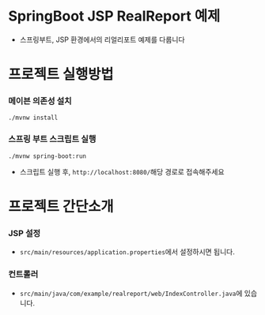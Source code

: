 # SpringBoot JSP RealReport 예제

- 스프링부트, JSP 환경에서의 리얼리포트 예제를 다룹니다

# 프로젝트 실행방법

### 메이븐 의존성 설치

```shell
./mvnw install
```
### 스프링 부트 스크립트 실행

```shell
./mvnw spring-boot:run
```
- 스크립트 실행 후, `http://localhost:8080/`해당 경로로 접속해주세요

# 프로젝트 간단소개

### JSP 설정

- `src/main/resources/application.properties`에서 설정하시면 됩니다.
<!-- - 해당 설정으로 jsp파일의 경로 및 suffix를 설정합니다.
- 덕분에 컨트롤러에서 `return "index";`이렇게 리턴해도 jsp파일을 찾아서 응답할 수 있습니다. -->

### 컨트롤러

- `src/main/java/com/example/realreport/web/IndexController.java`에 있습니다.
